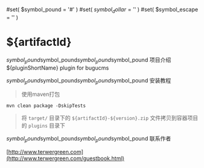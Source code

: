 #set( $symbol_pound = '#' )
#set( $symbol_dollar = '$' )
#set( $symbol_escape = '\' )
# ${artifactId}

$symbol_pound$symbol_pound$symbol_pound$symbol_pound 项目介绍
${pluginShortName} plugin for bugucms

$symbol_pound$symbol_pound$symbol_pound$symbol_pound 安装教程

> 使用maven打包

```
mvn clean package -DskipTests
```

> 将 ``target/`` 目录下的 ``${artifactId}-${version}.zip`` 文件拷贝到容器项目的 ``plugins`` 目录下

$symbol_pound$symbol_pound$symbol_pound$symbol_pound 联系作者

[http://www.terwergreen.com](http://www.terwergreen.com/guestbook.html)